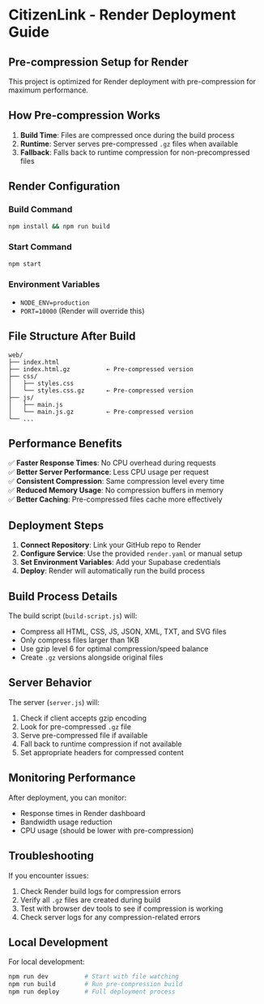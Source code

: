 # CitizenLink - Render Deployment Guide

## Pre-compression Setup for Render

This project is optimized for Render deployment with pre-compression for maximum performance.

## How Pre-compression Works

1. **Build Time**: Files are compressed once during the build process
2. **Runtime**: Server serves pre-compressed `.gz` files when available
3. **Fallback**: Falls back to runtime compression for non-precompressed files

## Render Configuration

### Build Command
```bash
npm install && npm run build
```

### Start Command
```bash
npm start
```

### Environment Variables
- `NODE_ENV=production`
- `PORT=10000` (Render will override this)

## File Structure After Build
```
web/
├── index.html
├── index.html.gz          ← Pre-compressed version
├── css/
│   ├── styles.css
│   └── styles.css.gz      ← Pre-compressed version
├── js/
│   ├── main.js
│   └── main.js.gz         ← Pre-compressed version
└── ...
```

## Performance Benefits

✅ **Faster Response Times**: No CPU overhead during requests  
✅ **Better Server Performance**: Less CPU usage per request  
✅ **Consistent Compression**: Same compression level every time  
✅ **Reduced Memory Usage**: No compression buffers in memory  
✅ **Better Caching**: Pre-compressed files cache more effectively  

## Deployment Steps

1. **Connect Repository**: Link your GitHub repo to Render
2. **Configure Service**: Use the provided `render.yaml` or manual setup
3. **Set Environment Variables**: Add your Supabase credentials
4. **Deploy**: Render will automatically run the build process

## Build Process Details

The build script (`build-script.js`) will:
- Compress all HTML, CSS, JS, JSON, XML, TXT, and SVG files
- Only compress files larger than 1KB
- Use gzip level 6 for optimal compression/speed balance
- Create `.gz` versions alongside original files

## Server Behavior

The server (`server.js`) will:
1. Check if client accepts gzip encoding
2. Look for pre-compressed `.gz` file
3. Serve pre-compressed file if available
4. Fall back to runtime compression if not available
5. Set appropriate headers for compressed content

## Monitoring Performance

After deployment, you can monitor:
- Response times in Render dashboard
- Bandwidth usage reduction
- CPU usage (should be lower with pre-compression)

## Troubleshooting

If you encounter issues:
1. Check Render build logs for compression errors
2. Verify all `.gz` files are created during build
3. Test with browser dev tools to see if compression is working
4. Check server logs for any compression-related errors

## Local Development

For local development:
```bash
npm run dev          # Start with file watching
npm run build        # Run pre-compression build
npm run deploy       # Full deployment process
```
